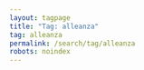 ```yaml
---
layout: tagpage
title: "Tag: alleanza"
tag: alleanza
permalink: /search/tag/alleanza
robots: noindex
---
```

